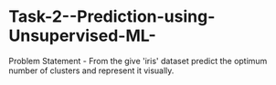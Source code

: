 # Task-2--Prediction-using-Unsupervised-ML-

Problem Statement - From the give 'iris' dataset predict the optimum number of clusters and represent it visually.
